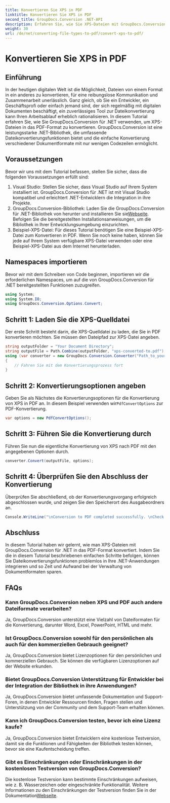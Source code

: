 ```yaml
---
title: Konvertieren Sie XPS in PDF
linktitle: Konvertieren Sie XPS in PDF
second_title: GroupDocs.Conversion .NET-API
description: Erfahren Sie, wie Sie XPS-Dateien mit GroupDocs.Conversion für .NET in PDF konvertieren. Einfache Schritte für eine nahtlose Konvertierung des Dokumentformats.
weight: 30
url: /de/net/converting-file-types-to-pdf/convert-xps-to-pdf/
---
```


# Konvertieren Sie XPS in PDF


## Einführung
In der heutigen digitalen Welt ist die Möglichkeit, Dateien von einem Format in ein anderes zu konvertieren, für eine reibungslose Kommunikation und Zusammenarbeit unerlässlich. Ganz gleich, ob Sie ein Entwickler, ein Geschäftsprofi oder einfach jemand sind, der sich regelmäßig mit digitalen Dokumenten beschäftigt, ein zuverlässiges Tool zur Dateikonvertierung kann Ihren Arbeitsablauf erheblich rationalisieren.
In diesem Tutorial erfahren Sie, wie Sie GroupDocs.Conversion für .NET verwenden, um XPS-Dateien in das PDF-Format zu konvertieren. GroupDocs.Conversion ist eine leistungsstarke .NET-Bibliothek, die umfassende Dateikonvertierungsfunktionen bietet und die einfache Konvertierung verschiedener Dokumentformate mit nur wenigen Codezeilen ermöglicht.
## Voraussetzungen
Bevor wir uns mit dem Tutorial befassen, stellen Sie sicher, dass die folgenden Voraussetzungen erfüllt sind:
1. Visual Studio: Stellen Sie sicher, dass Visual Studio auf Ihrem System installiert ist. GroupDocs.Conversion für .NET ist mit Visual Studio kompatibel und erleichtert .NET-Entwicklern die Integration in ihre Projekte.
2. GroupDocs.Conversion-Bibliothek: Laden Sie die GroupDocs.Conversion für .NET-Bibliothek von herunter und installieren Sie sie[Webseite](https://releases.groupdocs.com/conversion/net/). Befolgen Sie die bereitgestellten Installationsanweisungen, um die Bibliothek in Ihrer Entwicklungsumgebung einzurichten.
3. Beispiel-XPS-Datei: Für dieses Tutorial benötigen Sie eine Beispiel-XPS-Datei zum Konvertieren in PDF. Wenn Sie noch keine haben, können Sie jede auf Ihrem System verfügbare XPS-Datei verwenden oder eine Beispiel-XPS-Datei aus dem Internet herunterladen.

## Namespaces importieren
Bevor wir mit dem Schreiben von Code beginnen, importieren wir die erforderlichen Namespaces, um auf die von GroupDocs.Conversion für .NET bereitgestellten Funktionen zuzugreifen.
```csharp
using System;
using System.IO;
using GroupDocs.Conversion.Options.Convert;
```
## Schritt 1: Laden Sie die XPS-Quelldatei
Der erste Schritt besteht darin, die XPS-Quelldatei zu laden, die Sie in PDF konvertieren möchten. Sie müssen den Dateipfad zur XPS-Datei angeben.
```csharp
string outputFolder = "Your Document Directory";
string outputFile = Path.Combine(outputFolder, "xps-converted-to.pdf");
using (var converter = new GroupDocs.Conversion.Converter("Path_to_your_XPS_file"))
{
    // Fahren Sie mit dem Konvertierungsprozess fort
}
```
## Schritt 2: Konvertierungsoptionen angeben
 Geben Sie als Nächstes die Konvertierungsoptionen für die Konvertierung von XPS in PDF an. In diesem Beispiel verwenden wir`PdfConvertOptions` zur PDF-Konvertierung.
```csharp
var options = new PdfConvertOptions();
```
## Schritt 3: Führen Sie die Konvertierung durch
Führen Sie nun die eigentliche Konvertierung von XPS nach PDF mit den angegebenen Optionen durch.
```csharp
converter.Convert(outputFile, options);
```
## Schritt 4: Überprüfen Sie den Abschluss der Konvertierung
Überprüfen Sie abschließend, ob der Konvertierungsvorgang erfolgreich abgeschlossen wurde, und zeigen Sie den Speicherort des Ausgabeordners an.
```csharp
Console.WriteLine("\nConversion to PDF completed successfully. \nCheck output in {0}", outputFolder);
```

## Abschluss
In diesem Tutorial haben wir gelernt, wie man XPS-Dateien mit GroupDocs.Conversion für .NET in das PDF-Format konvertiert. Indem Sie die in diesem Tutorial beschriebenen einfachen Schritte befolgen, können Sie Dateikonvertierungsfunktionen problemlos in Ihre .NET-Anwendungen integrieren und so Zeit und Aufwand bei der Verwaltung von Dokumentformaten sparen.
## FAQs
### Kann GroupDocs.Conversion neben XPS und PDF auch andere Dateiformate verarbeiten?
Ja, GroupDocs.Conversion unterstützt eine Vielzahl von Dateiformaten für die Konvertierung, darunter Word, Excel, PowerPoint, HTML und mehr.
### Ist GroupDocs.Conversion sowohl für den persönlichen als auch für den kommerziellen Gebrauch geeignet?
Ja, GroupDocs.Conversion bietet Lizenzoptionen für den persönlichen und kommerziellen Gebrauch. Sie können die verfügbaren Lizenzoptionen auf der Website erkunden.
### Bietet GroupDocs.Conversion Unterstützung für Entwickler bei der Integration der Bibliothek in ihre Anwendungen?
Ja, GroupDocs.Conversion bietet umfassende Dokumentation und Support-Foren, in denen Entwickler Ressourcen finden, Fragen stellen und Unterstützung von der Community und dem Support-Team erhalten können.
### Kann ich GroupDocs.Conversion testen, bevor ich eine Lizenz kaufe?
Ja, GroupDocs.Conversion bietet Entwicklern eine kostenlose Testversion, damit sie die Funktionen und Fähigkeiten der Bibliothek testen können, bevor sie eine Kaufentscheidung treffen.
### Gibt es Einschränkungen oder Einschränkungen in der kostenlosen Testversion von GroupDocs.Conversion?
 Die kostenlose Testversion kann bestimmte Einschränkungen aufweisen, wie z. B. Wasserzeichen oder eingeschränkte Funktionalität. Weitere Informationen zu den Einschränkungen der Testversion finden Sie in der Dokumentation[Webseite](https://releases.groupdocs.com/conversion/net/).